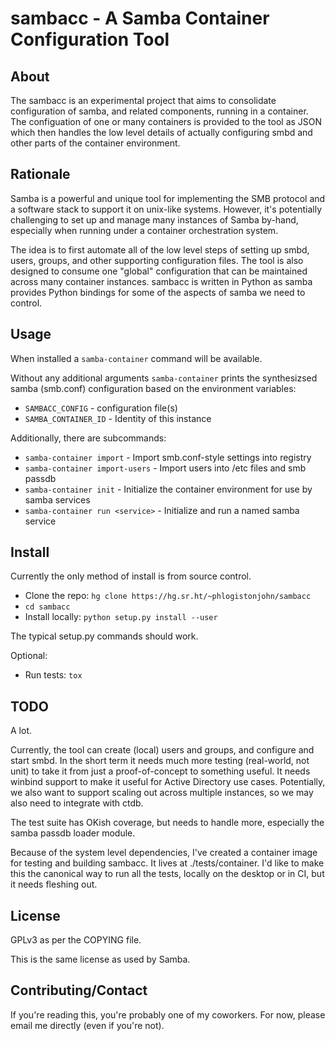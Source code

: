 # sambacc - A Samba Container Configuration Tool

## About

The sambacc is an experimental project that aims to consolidate configuration
of samba, and related components, running in a container. The configuation of
one or many containers is provided to the tool as JSON which then handles the
low level details of actually configuring smbd and other parts of the container
environment.


## Rationale

Samba is a powerful and unique tool for implementing the SMB protocol and a
software stack to support it on unix-like systems. However, it's potentially
challenging to set up and manage many instances of Samba by-hand, especially
when running under a container orchestration system.

The idea is to first automate all of the low level steps of setting up smbd,
users, groups, and other supporting configuration files. The tool is also
designed to consume one "global" configuration that can be maintained across
many container instances. sambacc is written in Python as samba provides Python
bindings for some of the aspects of samba we need to control.


## Usage

When installed a `samba-container` command will be available.

Without any additional arguments `samba-container` prints the synthesizsed
samba (smb.conf) configuration based on the environment variables:
* `SAMBACC_CONFIG` - configuration file(s)
* `SAMBA_CONTAINER_ID` - Identity of this instance

Additionally, there are subcommands:
* `samba-container import` - Import smb.conf-style settings into registry
* `samba-container import-users` - Import users into /etc files and smb passdb
* `samba-container init` - Initialize the container environment for use
  by samba services
* `samba-container run <service>` - Initialize and run a named samba service


## Install

Currently the only method of install is from source control.

* Clone the repo: `hg clone https://hg.sr.ht/~phlogistonjohn/sambacc`
* `cd sambacc`
* Install locally: `python setup.py install --user`

The typical setup.py commands should work.

Optional:
* Run tests: `tox`


## TODO

A lot.

Currently, the tool can create (local) users and groups, and configure and
start smbd. In the short term it needs much more testing (real-world, not unit)
to take it from just a proof-of-concept to something useful. It needs winbind
support to make it useful for Active Directory use cases. Potentially, we
also want to support scaling out across multiple instances, so we may also
need to integrate with ctdb.

The test suite has OKish coverage, but needs to handle more, especially the
samba passdb loader module.

Because of the system level dependencies, I've created a container image
for testing and building sambacc. It lives at ./tests/container. I'd like
to make this the canonical way to run all the tests, locally on the desktop
or in CI, but it needs fleshing out.


## License

GPLv3 as per the COPYING file.

This is the same license as used by Samba.


## Contributing/Contact

If you're reading this, you're probably one of my coworkers.
For now, please email me directly (even if you're not).

